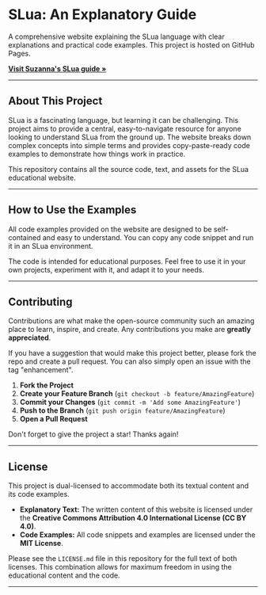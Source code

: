 # SLua: An Explanatory Guide

A comprehensive website explaining the SLua language with clear explanations and practical code examples. This project is hosted on GitHub Pages.

**[Visit Suzanna's SLua guide »](https://suzanna-linn.github.io/slua/)**

---

## About This Project

SLua is a fascinating language, but learning it can be challenging. This project aims to provide a central, easy-to-navigate resource for anyone looking to understand SLua from the ground up. The website breaks down complex concepts into simple terms and provides copy-paste-ready code examples to demonstrate how things work in practice.

This repository contains all the source code, text, and assets for the SLua educational website.

---

## How to Use the Examples

All code examples provided on the website are designed to be self-contained and easy to understand. You can copy any code snippet and run it in an SLua environment.

The code is intended for educational purposes. Feel free to use it in your own projects, experiment with it, and adapt it to your needs.

---

## Contributing

Contributions are what make the open-source community such an amazing place to learn, inspire, and create. Any contributions you make are **greatly appreciated**.

If you have a suggestion that would make this project better, please fork the repo and create a pull request. You can also simply open an issue with the tag "enhancement".

1.  **Fork the Project**
2.  **Create your Feature Branch** (`git checkout -b feature/AmazingFeature`)
3.  **Commit your Changes** (`git commit -m 'Add some AmazingFeature'`)
4.  **Push to the Branch** (`git push origin feature/AmazingFeature`)
5.  **Open a Pull Request**

Don't forget to give the project a star! Thanks again!

---

## License

This project is dual-licensed to accommodate both its textual content and its code examples.

*   **Explanatory Text:** The written content of this website is licensed under the **Creative Commons Attribution 4.0 International License (CC BY 4.0)**.
*   **Code Examples:** All code snippets and examples are licensed under the **MIT License**.

Please see the `LICENSE.md` file in this repository for the full text of both licenses. This combination allows for maximum freedom in using the educational content and the code.

---
